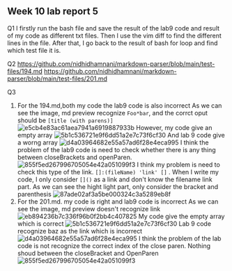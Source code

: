 ## Week 10 lab report 5
Q1
I firstly  run the bash file and save the result of the lab9 code and result of my code as different txt files. 
Then I use the vim diff to find the different lines in the file. 
After that, I go back to the result of bash for loop and find which test file it is.
 
Q2
https://github.com/nidhidhamnani/markdown-parser/blob/main/test-files/194.md
https://github.com/nidhidhamnani/markdown-parser/blob/main/test-files/201.md
 
Q3
  1. For the 194.md,both my code the lab9 code is also incorrect
    As we can see the image, md preview recognize `Foo*bar`, and the corrct oput should be `[title (with parens)]` 
    ![e5cb4e83ac61aea7941a6919887933b](https://user-images.githubusercontent.com/103226676/172101640-25321d54-2cb1-40a5-baf0-b8492ca51373.png)
    However, my code give an empty array
    ![5b1c536721e9f6dd51a2e7c73f6cf30](https://user-images.githubusercontent.com/103226676/172102161-e65468de-8da1-469e-9113-f77638e2bd3b.png)
    And lab 9 code give a worng array
    ![d4a03964682e55a57ad6f28e4eca995](https://user-images.githubusercontent.com/103226676/172102253-809e24b4-d368-4a51-9995-214e12f06856.png)
    I think the problem of the lab9 code is need to check whether there is any thing between closeBrackets and openParen. 
    ![855f5ed267996705054e42a051099f3](https://user-images.githubusercontent.com/103226676/172103932-f85a197f-d505-4217-b5dc-bb56126eaf00.png)
    I think my problem is need to check this type of the link. `[]:(fileName) 'link' []` . When I write my code, I only consider `[]()` as a link
    and don't know the filename link part. As we can see the hight light part, only consider the bracket and parenthesis
    ![87ade02af3a5be000324c3a5289eb8f](https://user-images.githubusercontent.com/103226676/172105291-71862fa6-7b69-4431-9d23-0c485dbd8baf.png)
  2. For the 201.md. my code is right and lab9 code is incorrect
    As we can see the image, md preview doesn't recognize link
    ![eb894236b7c336f96b0f2bb4c407825](https://user-images.githubusercontent.com/103226676/172105649-7c7d35b1-3872-4589-aa20-ac4be883d2f9.png)
    My code give the empty array which is correct
    ![5b1c536721e9f6dd51a2e7c73f6cf30](https://user-images.githubusercontent.com/103226676/172105845-888f3b03-b8e8-427f-a052-b0c3783abe0e.png) 
    Lab 9 code recognize baz as the link which is incorrect
    ![d4a03964682e55a57ad6f28e4eca995](https://user-images.githubusercontent.com/103226676/172105964-01a4d537-c286-4134-8233-6c59666fa301.png)
    I think the problem of the lab code is not recognize the correct index of the close paren. Nothing shoud between the closeBracket and OpenParen
    ![855f5ed267996705054e42a051099f3](https://user-images.githubusercontent.com/103226676/172106616-e577d77f-2e8c-4eb5-913d-ef89cdf63060.png)



    
    
